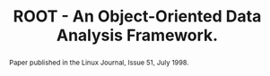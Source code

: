 ---
layout: default
title: ROOT - An Object-Oriented Data Analysis Framework.
authors:
publication:
year: 1998
type: HISTORICAL
doi: https://root.cern/download/lj.ps.gz
abstract: Paper published in the Linux Journal, Issue 51, July 1998.
---